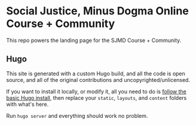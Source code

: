 # Social Justice, Minus Dogma Online Course + Community

This repo powers the landing page for the SJMD Course + Community.

## Hugo

This site is generated with a custom Hugo build, and all the code is open source, and all of the original contributions and uncopyrighted/unlicensed.

If you want to install it locally, or modify it, all you need to do is [follow the basic Hugo install](https://gohugo.io/getting-started/installing/), then replace your `static`, `layouts`, and `content` folders with what's here.

Run `hugo server` and everything should work no problem.
